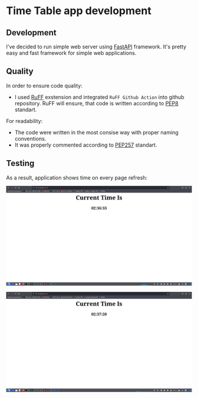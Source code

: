 # Time Table app development

## Development

I've decided to run simple web server using [FastAPI](https://fastapi.tiangolo.com/) framework.
It's pretty easy and fast framework for simple web applications.

## Quality

In order to ensure code quality:

- I used [RuFF](https://docs.astral.sh/ruff/) exstension and integrated `RuFF Github Action` into github repository. RuFF will ensure, that code is written according to [PEP8](https://peps.python.org/pep-0008/) standart.

For readability:

- The code were written in the most consise way with proper naming conventions.
- It was properly commented according to [PEP257](https://peps.python.org/pep-0257/) standart.

## Testing

As a result, application shows time on every page refresh:

![Start Page](assets/pic0.png)

![Reload Page](assets/pic1.png)
